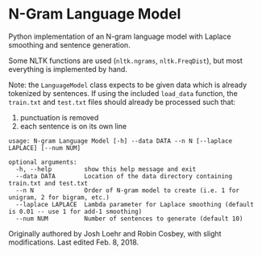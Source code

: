# N-Gram Language Model
Python implementation of an N-gram language model with Laplace smoothing and sentence generation. 

Some NLTK functions are used (`nltk.ngrams`, `nltk.FreqDist`), but most everything is implemented by hand.

Note: the `LanguageModel` class expects to be given data which is already tokenized by sentences. If using the included `load_data` function, the `train.txt` and `test.txt` files should already be processed such that: 
1. punctuation is removed
2. each sentence is on its own line  


```
usage: N-gram Language Model [-h] --data DATA --n N [--laplace LAPLACE] [--num NUM]

optional arguments:
  -h, --help         show this help message and exit
  --data DATA        Location of the data directory containing train.txt and test.txt
  --n N              Order of N-gram model to create (i.e. 1 for unigram, 2 for bigram, etc.)
  --laplace LAPLACE  Lambda parameter for Laplace smoothing (default is 0.01 -- use 1 for add-1 smoothing)
  --num NUM          Number of sentences to generate (default 10)
```

Originally authored by Josh Loehr and Robin Cosbey, with slight modifications. Last edited Feb. 8, 2018. 
